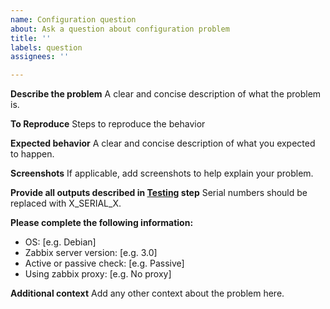 ```yaml
---
name: Configuration question
about: Ask a question about configuration problem
title: ''
labels: question
assignees: ''

---
```


**Describe the problem**
A clear and concise description of what the problem is.

**To Reproduce**
Steps to reproduce the behavior

**Expected behavior**
A clear and concise description of what you expected to happen.

**Screenshots**
If applicable, add screenshots to help explain your problem.

**Provide all outputs described in [Testing](https://github.com/nobodysu/zabbix-mini-IPMI#testing) step**
Serial numbers should be replaced with X_SERIAL_X.

**Please complete the following information:**
 - OS: [e.g. Debian]
 - Zabbix server version: [e.g. 3.0]
 - Active or passive check: [e.g. Passive]
 - Using zabbix proxy: [e.g. No proxy]

**Additional context**
Add any other context about the problem here.
